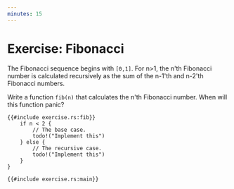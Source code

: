 ```yaml
---
minutes: 15
---
```


# Exercise: Fibonacci

The Fibonacci sequence begins with `[0,1]`. For n>1, the n'th Fibonacci number
is calculated recursively as the sum of the n-1'th and n-2'th Fibonacci numbers.

Write a function `fib(n)` that calculates the n'th Fibonacci number. When will
this function panic?

```rust,editable,should_panic
{{#include exercise.rs:fib}}
    if n < 2 {
        // The base case.
        todo!("Implement this")
    } else {
        // The recursive case.
        todo!("Implement this")
    }
}

{{#include exercise.rs:main}}
```

